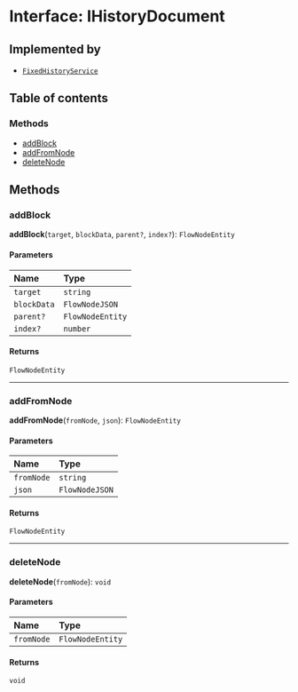 # Interface: IHistoryDocument

## Implemented by

* [`FixedHistoryService`](/en/auto-docs/fixed-history-plugin/classes/FixedHistoryService.md)

## Table of contents

### Methods

* [addBlock](/en/auto-docs/fixed-history-plugin/interfaces/IHistoryDocument.md#addblock)
* [addFromNode](/en/auto-docs/fixed-history-plugin/interfaces/IHistoryDocument.md#addfromnode)
* [deleteNode](/en/auto-docs/fixed-history-plugin/interfaces/IHistoryDocument.md#deletenode)

## Methods

### addBlock

**addBlock**(`target`, `blockData`, `parent?`, `index?`): `FlowNodeEntity`

#### Parameters

| Name | Type |
| :------ | :------ |
| `target` | `string` | `FlowNodeEntity` |
| `blockData` | `FlowNodeJSON` |
| `parent?` | `FlowNodeEntity` |
| `index?` | `number` |

#### Returns

`FlowNodeEntity`

***

### addFromNode

**addFromNode**(`fromNode`, `json`): `FlowNodeEntity`

#### Parameters

| Name | Type |
| :------ | :------ |
| `fromNode` | `string` | `FlowNodeEntity` |
| `json` | `FlowNodeJSON` |

#### Returns

`FlowNodeEntity`

***

### deleteNode

**deleteNode**(`fromNode`): `void`

#### Parameters

| Name | Type |
| :------ | :------ |
| `fromNode` | `FlowNodeEntity` |

#### Returns

`void`

